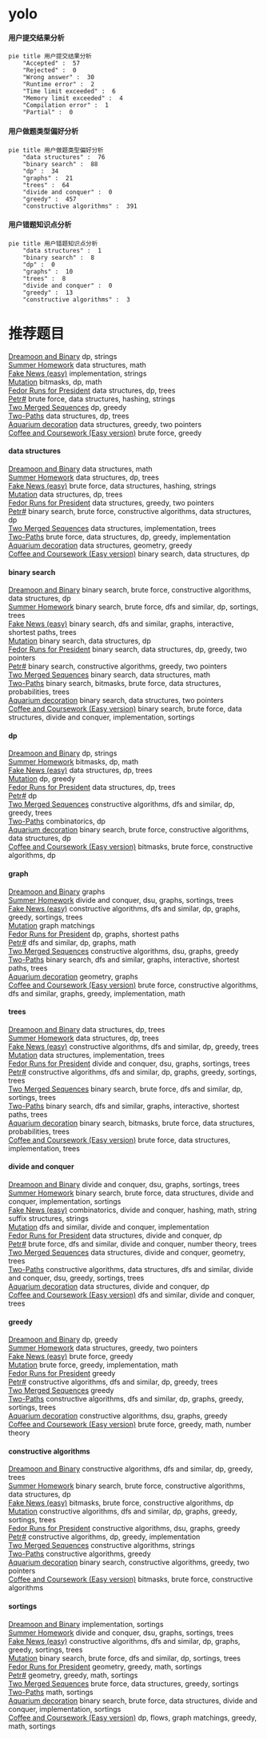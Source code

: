 # yolo
<!-- tabs:start -->
#### **用户提交结果分析**

```mermaid
pie title 用户提交结果分析
    "Accepted" :  57
    "Rejected" :  0
    "Wrong answer" :  30
    "Runtime error" :  2
    "Time limit exceeded" :  6
    "Memory limit exceeded" :  4
    "Compilation error" :  1
    "Partial" :  0
```
#### **用户做题类型偏好分析**

```mermaid
pie title 用户做题类型偏好分析
    "data structures" :  76
    "binary search" :  88
    "dp" :  34
    "graphs" :  21
    "trees" :  64
    "divide and conquer" :  0
    "greedy" :  457
    "constructive algorithms" :  391
```
#### **用户错题知识点分析**

```mermaid
pie title 用户错题知识点分析
    "data structures" :  1
    "binary search" :  8
    "dp" :  0
    "graphs" :  10
    "trees" :  8
    "divide and conquer" :  0
    "greedy" :  13
    "constructive algorithms" :  3
```
<!-- tabs:end -->
# 推荐题目
[Dreamoon and Binary](http://codeforces.com/problemset/problem/477/D)		dp,
                        strings		  
[Summer Homework](http://codeforces.com/problemset/problem/316/E2)		data structures,
                        math		  
[Fake News (easy)](http://codeforces.com/problemset/problem/802/G)		implementation,
                        strings		  
[Mutation](http://codeforces.com/problemset/problem/76/C)		bitmasks,
                        dp,
                        math		  
[Fedor Runs for President](http://codeforces.com/problemset/problem/1179/D)		data structures,
                        dp,
                        trees		  
[Petr#](http://codeforces.com/problemset/problem/113/B)		brute force,
                        data structures,
                        hashing,
                        strings		  
[Two Merged Sequences](http://codeforces.com/problemset/problem/1144/G)		dp,
                        greedy		  
[Two-Paths](http://codeforces.com/problemset/problem/1000/G)		data structures,
                        dp,
                        trees		  
[Aquarium decoration](http://codeforces.com/problemset/problem/799/E)		data structures,
                        greedy,
                        two pointers		  
[Coffee and Coursework (Easy version)](http://codeforces.com/problemset/problem/1118/D1)		brute force,
                        greedy		  
<!-- tabs:start -->
#### **data structures**
[Dreamoon and Binary](http://codeforces.com/problemset/problem/316/E2)		data structures,
                        math		  
[Summer Homework](http://codeforces.com/problemset/problem/1179/D)		data structures,
                        dp,
                        trees		  
[Fake News (easy)](http://codeforces.com/problemset/problem/113/B)		brute force,
                        data structures,
                        hashing,
                        strings		  
[Mutation](http://codeforces.com/problemset/problem/1000/G)		data structures,
                        dp,
                        trees		  
[Fedor Runs for President](http://codeforces.com/problemset/problem/799/E)		data structures,
                        greedy,
                        two pointers		  
[Petr#](http://codeforces.com/problemset/problem/424/D)		binary search,
                        brute force,
                        constructive algorithms,
                        data structures,
                        dp		  
[Two Merged Sequences](https://codeforces.com/contest/1150/problem/E)		data structures,
                        implementation,
                        trees		  
[Two-Paths](http://codeforces.com/problemset/problem/1491/C)		brute force,
                        data structures,
                        dp,
                        greedy,
                        implementation		  
[Aquarium decoration](http://codeforces.com/problemset/problem/1299/C)		data structures,
                        geometry,
                        greedy		  
[Coffee and Coursework (Easy version)](http://codeforces.com/problemset/problem/1486/D)		binary search,
                        data structures,
                        dp		  
#### **binary search**
[Dreamoon and Binary](http://codeforces.com/problemset/problem/424/D)		binary search,
                        brute force,
                        constructive algorithms,
                        data structures,
                        dp		  
[Summer Homework](http://codeforces.com/problemset/problem/804/D)		binary search,
                        brute force,
                        dfs and similar,
                        dp,
                        sortings,
                        trees		  
[Fake News (easy)](http://codeforces.com/problemset/problem/1370/F2)		binary search,
                        dfs and similar,
                        graphs,
                        interactive,
                        shortest paths,
                        trees		  
[Mutation](http://codeforces.com/problemset/problem/1486/D)		binary search,
                        data structures,
                        dp		  
[Fedor Runs for President](http://codeforces.com/problemset/problem/1492/C)		binary search,
                        data structures,
                        dp,
                        greedy,
                        two pointers		  
[Petr#](http://codeforces.com/problemset/problem/1463/D)		binary search,
                        constructive algorithms,
                        greedy,
                        two pointers		  
[Two Merged Sequences](http://codeforces.com/problemset/problem/1490/G)		binary search,
                        data structures,
                        math		  
[Two-Paths](http://codeforces.com/problemset/problem/1479/D)		binary search,
                        bitmasks,
                        brute force,
                        data structures,
                        probabilities,
                        trees		  
[Aquarium decoration](http://codeforces.com/problemset/problem/1436/E)		binary search,
                        data structures,
                        two pointers		  
[Coffee and Coursework (Easy version)](http://codeforces.com/problemset/problem/1461/D)		binary search,
                        brute force,
                        data structures,
                        divide and conquer,
                        implementation,
                        sortings		  
#### **dp**
[Dreamoon and Binary](http://codeforces.com/problemset/problem/477/D)		dp,
                        strings		  
[Summer Homework](http://codeforces.com/problemset/problem/76/C)		bitmasks,
                        dp,
                        math		  
[Fake News (easy)](http://codeforces.com/problemset/problem/1179/D)		data structures,
                        dp,
                        trees		  
[Mutation](http://codeforces.com/problemset/problem/1144/G)		dp,
                        greedy		  
[Fedor Runs for President](http://codeforces.com/problemset/problem/1000/G)		data structures,
                        dp,
                        trees		  
[Petr#](http://codeforces.com/problemset/problem/23/E)		dp		  
[Two Merged Sequences](http://codeforces.com/problemset/problem/963/B)		constructive algorithms,
                        dfs and similar,
                        dp,
                        greedy,
                        trees		  
[Two-Paths](https://codeforces.com/contest/480/problem/C)		combinatorics,
                        dp		  
[Aquarium decoration](http://codeforces.com/problemset/problem/424/D)		binary search,
                        brute force,
                        constructive algorithms,
                        data structures,
                        dp		  
[Coffee and Coursework (Easy version)](http://codeforces.com/problemset/problem/868/C)		bitmasks,
                        brute force,
                        constructive algorithms,
                        dp		  
#### **graph**
[Dreamoon and Binary](http://codeforces.com/problemset/problem/429/E)		graphs		  
[Summer Homework](http://codeforces.com/problemset/problem/1213/G)		divide and conquer,
                        dsu,
                        graphs,
                        sortings,
                        trees		  
[Fake News (easy)](http://codeforces.com/problemset/problem/1056/D)		constructive algorithms,
                        dfs and similar,
                        dp,
                        graphs,
                        greedy,
                        sortings,
                        trees		  
[Mutation](http://codeforces.com/problemset/problem/120/H)		graph matchings		  
[Fedor Runs for President](http://codeforces.com/problemset/problem/346/D)		dp,
                        graphs,
                        shortest paths		  
[Petr#](http://codeforces.com/problemset/problem/1344/C)		dfs and similar,
                        dp,
                        graphs,
                        math		  
[Two Merged Sequences](http://codeforces.com/problemset/problem/209/C)		constructive algorithms,
                        dsu,
                        graphs,
                        greedy		  
[Two-Paths](http://codeforces.com/problemset/problem/1370/F2)		binary search,
                        dfs and similar,
                        graphs,
                        interactive,
                        shortest paths,
                        trees		  
[Aquarium decoration](http://codeforces.com/problemset/problem/933/C)		geometry,
                        graphs		  
[Coffee and Coursework (Easy version)](http://codeforces.com/problemset/problem/1487/C)		brute force,
                        constructive algorithms,
                        dfs and similar,
                        graphs,
                        greedy,
                        implementation,
                        math		  
#### **trees**
[Dreamoon and Binary](http://codeforces.com/problemset/problem/1179/D)		data structures,
                        dp,
                        trees		  
[Summer Homework](http://codeforces.com/problemset/problem/1000/G)		data structures,
                        dp,
                        trees		  
[Fake News (easy)](http://codeforces.com/problemset/problem/963/B)		constructive algorithms,
                        dfs and similar,
                        dp,
                        greedy,
                        trees		  
[Mutation](https://codeforces.com/contest/1150/problem/E)		data structures,
                        implementation,
                        trees		  
[Fedor Runs for President](http://codeforces.com/problemset/problem/1213/G)		divide and conquer,
                        dsu,
                        graphs,
                        sortings,
                        trees		  
[Petr#](http://codeforces.com/problemset/problem/1056/D)		constructive algorithms,
                        dfs and similar,
                        dp,
                        graphs,
                        greedy,
                        sortings,
                        trees		  
[Two Merged Sequences](http://codeforces.com/problemset/problem/804/D)		binary search,
                        brute force,
                        dfs and similar,
                        dp,
                        sortings,
                        trees		  
[Two-Paths](http://codeforces.com/problemset/problem/1370/F2)		binary search,
                        dfs and similar,
                        graphs,
                        interactive,
                        shortest paths,
                        trees		  
[Aquarium decoration](http://codeforces.com/problemset/problem/1479/D)		binary search,
                        bitmasks,
                        brute force,
                        data structures,
                        probabilities,
                        trees		  
[Coffee and Coursework (Easy version)](http://codeforces.com/problemset/problem/1511/C)		brute force,
                        data structures,
                        implementation,
                        trees		  
#### **divide and conquer**
[Dreamoon and Binary](http://codeforces.com/problemset/problem/1213/G)		divide and conquer,
                        dsu,
                        graphs,
                        sortings,
                        trees		  
[Summer Homework](http://codeforces.com/problemset/problem/1461/D)		binary search,
                        brute force,
                        data structures,
                        divide and conquer,
                        implementation,
                        sortings		  
[Fake News (easy)](http://codeforces.com/problemset/problem/1466/G)		combinatorics,
                        divide and conquer,
                        hashing,
                        math,
                        string suffix structures,
                        strings		  
[Mutation](http://codeforces.com/problemset/problem/1490/D)		dfs and similar,
                        divide and conquer,
                        implementation		  
[Fedor Runs for President](https://codeforces.com/contest/1483/problem/C)		data structures,
                        divide and conquer,
                        dp		  
[Petr#](http://codeforces.com/problemset/problem/1491/E)		brute force,
                        dfs and similar,
                        divide and conquer,
                        number theory,
                        trees		  
[Two Merged Sequences](http://codeforces.com/problemset/problem/1303/G)		data structures,
                        divide and conquer,
                        geometry,
                        trees		  
[Two-Paths](http://codeforces.com/problemset/problem/1494/D)		constructive algorithms,
                        data structures,
                        dfs and similar,
                        divide and conquer,
                        dsu,
                        greedy,
                        sortings,
                        trees		  
[Aquarium decoration](http://codeforces.com/problemset/problem/1482/E)		data structures,
                        divide and conquer,
                        dp		  
[Coffee and Coursework (Easy version)](http://codeforces.com/problemset/problem/566/C)		dfs and similar,
                        divide and conquer,
                        trees		  
#### **greedy**
[Dreamoon and Binary](http://codeforces.com/problemset/problem/1144/G)		dp,
                        greedy		  
[Summer Homework](http://codeforces.com/problemset/problem/799/E)		data structures,
                        greedy,
                        two pointers		  
[Fake News (easy)](http://codeforces.com/problemset/problem/1118/D1)		brute force,
                        greedy		  
[Mutation](http://codeforces.com/problemset/problem/931/A)		brute force,
                        greedy,
                        implementation,
                        math		  
[Fedor Runs for President](https://codeforces.com/contest/588/problem/C)		greedy		  
[Petr#](http://codeforces.com/problemset/problem/963/B)		constructive algorithms,
                        dfs and similar,
                        dp,
                        greedy,
                        trees		  
[Two Merged Sequences](http://codeforces.com/problemset/problem/835/B)		greedy		  
[Two-Paths](http://codeforces.com/problemset/problem/1056/D)		constructive algorithms,
                        dfs and similar,
                        dp,
                        graphs,
                        greedy,
                        sortings,
                        trees		  
[Aquarium decoration](http://codeforces.com/problemset/problem/209/C)		constructive algorithms,
                        dsu,
                        graphs,
                        greedy		  
[Coffee and Coursework (Easy version)](http://codeforces.com/problemset/problem/1108/B)		brute force,
                        greedy,
                        math,
                        number theory		  
#### **constructive algorithms**
[Dreamoon and Binary](http://codeforces.com/problemset/problem/963/B)		constructive algorithms,
                        dfs and similar,
                        dp,
                        greedy,
                        trees		  
[Summer Homework](http://codeforces.com/problemset/problem/424/D)		binary search,
                        brute force,
                        constructive algorithms,
                        data structures,
                        dp		  
[Fake News (easy)](http://codeforces.com/problemset/problem/868/C)		bitmasks,
                        brute force,
                        constructive algorithms,
                        dp		  
[Mutation](http://codeforces.com/problemset/problem/1056/D)		constructive algorithms,
                        dfs and similar,
                        dp,
                        graphs,
                        greedy,
                        sortings,
                        trees		  
[Fedor Runs for President](http://codeforces.com/problemset/problem/209/C)		constructive algorithms,
                        dsu,
                        graphs,
                        greedy		  
[Petr#](http://codeforces.com/problemset/problem/538/B)		constructive algorithms,
                        dp,
                        greedy,
                        implementation		  
[Two Merged Sequences](http://codeforces.com/problemset/problem/1063/A)		constructive algorithms,
                        strings		  
[Two-Paths](http://codeforces.com/problemset/problem/1493/A)		constructive algorithms,
                        greedy		  
[Aquarium decoration](http://codeforces.com/problemset/problem/1463/D)		binary search,
                        constructive algorithms,
                        greedy,
                        two pointers		  
[Coffee and Coursework (Easy version)](https://codeforces.com/contest/1456/problem/B)		bitmasks,
                        brute force,
                        constructive algorithms		  
#### **sortings**
[Dreamoon and Binary](http://codeforces.com/problemset/problem/560/A)		implementation,
                        sortings		  
[Summer Homework](http://codeforces.com/problemset/problem/1213/G)		divide and conquer,
                        dsu,
                        graphs,
                        sortings,
                        trees		  
[Fake News (easy)](http://codeforces.com/problemset/problem/1056/D)		constructive algorithms,
                        dfs and similar,
                        dp,
                        graphs,
                        greedy,
                        sortings,
                        trees		  
[Mutation](http://codeforces.com/problemset/problem/804/D)		binary search,
                        brute force,
                        dfs and similar,
                        dp,
                        sortings,
                        trees		  
[Fedor Runs for President](https://codeforces.com/contest/1496/problem/C)		geometry,
                        greedy,
                        math,
                        sortings		  
[Petr#](http://codeforces.com/problemset/problem/1495/A)		geometry,
                        greedy,
                        math,
                        sortings		  
[Two Merged Sequences](http://codeforces.com/problemset/problem/1497/A)		brute force,
                        data structures,
                        greedy,
                        sortings		  
[Two-Paths](http://codeforces.com/problemset/problem/1427/A)		math,
                        sortings		  
[Aquarium decoration](http://codeforces.com/problemset/problem/1461/D)		binary search,
                        brute force,
                        data structures,
                        divide and conquer,
                        implementation,
                        sortings		  
[Coffee and Coursework (Easy version)](http://codeforces.com/problemset/problem/1437/C)		dp,
                        flows,
                        graph matchings,
                        greedy,
                        math,
                        sortings		  
<!-- tabs:end -->
